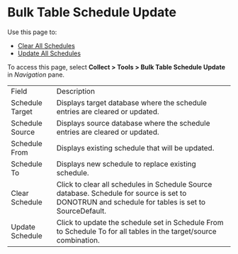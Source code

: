 # Bulk Table Schedule Update

<div class="use">

Use this page to:

  - [Clear All
    Schedules](../Use_Cases/Schedule_Updates_to_Tables.htm#Clear_All_Schedules)
  - [Update All
    Schedules](../Use_Cases/Schedule_Updates_to_Tables.htm#Update_All_Schedules)

</div>

To access this page, select <span style="font-weight: bold;">Collect \>
Tools \> Bulk Table Schedule Update</span> in
<span style="font-style: italic;">Navigation</span>
pane.

|                 |                                                                                                                                                   |
| --------------- | ------------------------------------------------------------------------------------------------------------------------------------------------- |
| Field           | Description                                                                                                                                       |
| Schedule Target | Displays target database where the schedule entries are cleared or updated.                                                                       |
| Schedule Source | Displays source database where the schedule entries are cleared or updated.                                                                       |
| Schedule From   | Displays existing schedule that will be updated.                                                                                                  |
| Schedule To     | Displays new schedule to replace existing schedule.                                                                                               |
| Clear Schedule  | Click to clear all schedules in Schedule Source database. Schedule for source is set to DONOTRUN and schedule for tables is set to SourceDefault. |
| Update Schedule | Click to update the schedule set in Schedule From to Schedule To for all tables in the target/source combination.                                 |
